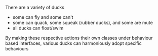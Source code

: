 There are a variety of ducks
- some can fly and some can't
- some can quack, some squeak (rubber ducks), and some are mute
- all ducks can float/swim

By making these respective actions their own classes under behaviour based interfaces, various ducks can harmoniously adopt specific behaviours